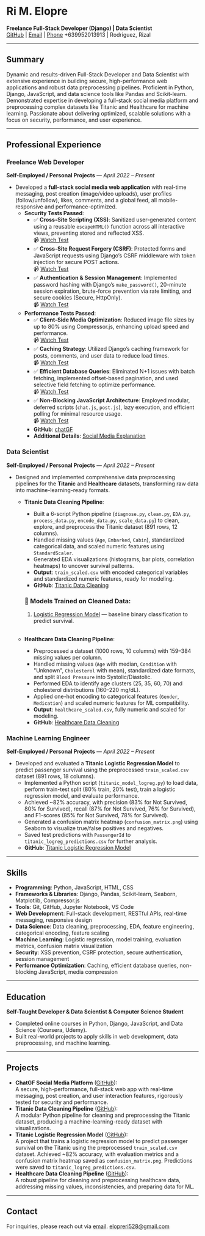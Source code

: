 # Ri M. Elopre  
**Freelance Full-Stack Developer (Django) | Data Scientist**  
[GitHub](https://github.com/r-elopre) | [Email](mailto:elopreri528@gmail.com) | [Phone](tel:+639952013913) +639952013913 |
Rodriguez, Rizal  

---

## Summary  
Dynamic and results-driven Full-Stack Developer and Data Scientist with extensive experience in building secure, high-performance web applications and robust data preprocessing pipelines. Proficient in Python, Django, JavaScript, and data science tools like Pandas and Scikit-learn. Demonstrated expertise in developing a full-stack social media platform and preprocessing complex datasets like Titanic and Healthcare for machine learning. Passionate about delivering optimized, scalable solutions with a focus on security, performance, and user experience.

---

## Professional Experience  

### Freelance Web Developer  
**Self-Employed / Personal Projects** — *April 2022 – Present*  
- Developed a **full-stack social media web application** with real-time messaging, post creation (image/video uploads), user profiles (follow/unfollow), likes, comments, and a global feed, all mobile-responsive and performance-optimized.  
  - **Security Tests Passed**:  
    - ✅ **Cross-Site Scripting (XSS)**: Sanitized user-generated content using a reusable `escapeHTML()` function across all interactive views, preventing stored and reflected XSS.  
      📹 [Watch Test](https://youtu.be/jEscr0JXbuc?si=y0sEYaLsQSvYr-9K)  
    - ✅ **Cross-Site Request Forgery (CSRF)**: Protected forms and JavaScript requests using Django’s CSRF middleware with token injection for secure POST actions.  
      📹 [Watch Test](https://youtu.be/Jh_YLm9DIZs?si=b5Wsg9fTRG4e-ulo)  
    - ✅ **Authentication & Session Management**: Implemented password hashing with Django’s `make_password()`, 20-minute session expiration, brute-force prevention via rate limiting, and secure cookies (Secure, HttpOnly).  
      📹 [Watch Test](https://youtu.be/GBs8rEWTVQ8?si=w12NQJJ4kikWT2CO)  
  - **Performance Tests Passed**:  
    - ✅ **Client-Side Media Optimization**: Reduced image file sizes by up to 80% using Compressor.js, enhancing upload speed and performance.  
      📹 [Watch Test](https://youtu.be/i76l_xrsrJQ?si=hcjQ9Au6A0vni_CT)  
    - ✅ **Caching Strategy**: Utilized Django’s caching framework for posts, comments, and user data to reduce load times.  
      📹 [Watch Test](https://youtu.be/DV2VaTyp-XY?si=Yh0rFk50WXSFENsR)  
    - ✅ **Efficient Database Queries**: Eliminated N+1 issues with batch fetching, implemented offset-based pagination, and used selective field fetching to optimize performance.  
      📹 [Watch Test](https://youtu.be/-luhtWYskP8?si=HOieIin6wZVyuEQ4)  
    - ✅ **Non-Blocking JavaScript Architecture**: Employed modular, deferred scripts (`chat.js`, `post.js`), lazy execution, and efficient polling for minimal resource usage.  
      📹 [Watch Test](https://youtu.be/ZsFa0-ix1vs?si=C-a4Z2dvTMSu3Av-)  
    - **GitHub**: [chatGF](https://github.com/r-elopre/chatGF)  
    - **Additional Details**: [Social Media Explanation](https://docs.google.com/document/d/1k1aAXfTE2I7JELJDP0ywRUAfVlsU6Guk2VFa7cES3gY/edit?tab=t.0)

### Data Scientist  
**Self-Employed / Personal Projects** — *April 2022 – Present*  
- Designed and implemented comprehensive data preprocessing pipelines for the **Titanic** and **Healthcare** datasets, transforming raw data into machine-learning-ready formats.  
  - **Titanic Data Cleaning Pipeline**:  
    - Built a 6-script Python pipeline (`diagnose.py`, `clean.py`, `EDA.py`, `process_data.py`, `encode_data.py`, `scale_data.py`) to clean, explore, and preprocess the Titanic dataset (891 rows, 12 columns).  
    - Handled missing values (`Age`, `Embarked`, `Cabin`), standardized categorical data, and scaled numeric features using `StandardScaler`.  
    - Generated EDA visualizations (histograms, bar plots, correlation heatmaps) to uncover survival patterns.  
    - **Output**: `train_scaled.csv` with encoded categorical variables and standardized numeric features, ready for modeling.  
    - **GitHub**: [Titanic Data Cleaning](https://github.com/r-elopre/titanic-data-cleaning)

    ### 🔹 Models Trained on Cleaned Data:
    1. [Logistic Regression Model](https://github.com/r-elopre/Titanic-Logistic-Regression-Model) — baseline binary classification to predict survival.
    &nbsp;  
    &nbsp;  
  - **Healthcare Data Cleaning Pipeline**:  
    - Preprocessed a dataset (1000 rows, 10 columns) with 159–384 missing values per column.  
    - Handled missing values (`Age` with median, `Condition` with "Unknown", `Cholesterol` with mean), standardized date formats, and split `Blood Pressure` into Systolic/Diastolic.  
    - Performed EDA to identify age clusters (25, 35, 60, 70) and cholesterol distributions (160–220 mg/dL).  
    - Applied one-hot encoding to categorical features (`Gender`, `Medication`) and scaled numeric features for ML compatibility.  
    - **Output**: `healthcare_scaled.csv`, fully numeric and scaled for modeling.  
    - **GitHub**: [Healthcare Data Cleaning](https://github.com/r-elopre/healthcare-data-cleaning)  

### Machine Learning Engineer  
**Self-Employed / Personal Projects** — *April 2022 – Present*  
- Developed and evaluated a **Titanic Logistic Regression Model** to predict passenger survival using the preprocessed `train_scaled.csv` dataset (891 rows, 18 columns).  
  - Implemented a Python script (`titanic_model_logreg.py`) to load data, perform train-test split (80% train, 20% test), train a logistic regression model, and evaluate performance.  
  - Achieved ~82% accuracy, with precision (83% for Not Survived, 80% for Survived), recall (87% for Not Survived, 76% for Survived), and F1-scores (85% for Not Survived, 78% for Survived).  
  - Generated a confusion matrix heatmap (`confusion_matrix.png`) using Seaborn to visualize true/false positives and negatives.  
  - Saved test predictions with `PassengerId` to `titanic_logreg_predictions.csv` for further analysis.  
  - **GitHub**: [Titanic Logistic Regression Model](https://github.com/r-elopre/Titanic-Logistic-Regression-Model)  

---

## Skills  
- **Programming**: Python, JavaScript, HTML, CSS  
- **Frameworks & Libraries**: Django, Pandas, Scikit-learn, Seaborn, Matplotlib, Compressor.js  
- **Tools**: Git, GitHub, Jupyter Notebook, VS Code  
- **Web Development**: Full-stack development, RESTful APIs, real-time messaging, responsive design  
- **Data Science**: Data cleaning, preprocessing, EDA, feature engineering, categorical encoding, feature scaling  
- **Machine Learning**: Logistic regression, model training, evaluation metrics, confusion matrix visualization  
- **Security**: XSS prevention, CSRF protection, secure authentication, session management  
- **Performance Optimization**: Caching, efficient database queries, non-blocking JavaScript, media compression  

---

## Education  
**Self-Taught Developer & Data Scientist & Computer Science Student**  
- Completed online courses in Python, Django, JavaScript, and Data Science (Coursera, Udemy).  
- Built real-world projects to apply skills in web development, data preprocessing, and machine learning.  

---

## Projects  
- **ChatGF Social Media Platform** ([GitHub](https://github.com/r-elopre/chatGF)):  
  A secure, high-performance, full-stack web app with real-time messaging, post creation, and user interaction features, rigorously tested for security and performance.  
- **Titanic Data Cleaning Pipeline** ([GitHub](https://github.com/r-elopre/titanic-data-cleaning)):  
  A modular Python pipeline for cleaning and preprocessing the Titanic dataset, producing a machine-learning-ready dataset with visualizations.  
- **Titanic Logistic Regression Model** ([GitHub](https://github.com/r-elopre/Titanic-Logistic-Regression-Model)):  
  A project that trains a logistic regression model to predict passenger survival on the Titanic using the preprocessed `train_scaled.csv` dataset. Achieved ~82% accuracy, with evaluation metrics and a confusion matrix heatmap saved as `confusion_matrix.png`. Predictions were saved to `titanic_logreg_predictions.csv`.  
- **Healthcare Data Cleaning Pipeline** ([GitHub](https://github.com/r-elopre/healthcare-data-cleaning)):  
  A robust pipeline for cleaning and preprocessing healthcare data, addressing missing values, inconsistencies, and preparing data for ML.  

---

## Contact  
For inquiries, please reach out via [email](mailto:elopreri528@gmail.com). elopreri528@gmail.com
